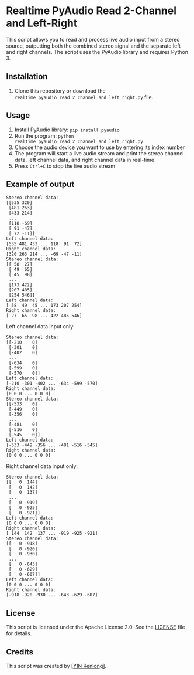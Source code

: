 # Realtime PyAudio Read 2-Channel and Left-Right

This script allows you to read and process live audio input from a stereo source, outputting both the combined stereo signal and the separate left and right channels. The script uses the PyAudio library and requires Python 3.

## Installation

1. Clone this repository or download the `realtime_pyaudio_read_2_channel_and_left_right.py` file.

## Usage

1. Install PyAudio library: `pip install pyaudio`
2. Run the program: `python realtime_pyaudio_read_2_channel_and_left_right.py`
3. Choose the audio device you want to use by entering its index number
4. The program will start a live audio stream and print the stereo channel data, left channel data, and right channel data in real-time
5. Press `Ctrl+C` to stop the live audio stream

## Example of output

```
Stereo channel data:
[[535 320]
 [481 263]
 [433 214]
 ...
 [118 -69]
 [ 91 -47]
 [ 72 -11]]
Left channel data:
[535 481 433 ... 118  91  72]
Right channel data:
[320 263 214 ... -69 -47 -11]
Stereo channel data:
[[ 58  27]
 [ 49  65]
 [ 45  98]
 ...
 [173 422]
 [207 485]
 [254 546]]
Left channel data:
[ 58  49  45 ... 173 207 254]
Right channel data:
[ 27  65  98 ... 422 485 546]
```

Left channel data input only:
```
Stereo channel data:
[[-210    0]
 [-301    0]
 [-402    0]
 ...
 [-634    0]
 [-599    0]
 [-570    0]]
Left channel data:
[-210 -301 -402 ... -634 -599 -570]
Right channel data:
[0 0 0 ... 0 0 0]
Stereo channel data:
[[-533    0]
 [-449    0]
 [-356    0]
 ...
 [-481    0]
 [-516    0]
 [-545    0]]
Left channel data:
[-533 -449 -356 ... -481 -516 -545]
Right channel data:
[0 0 0 ... 0 0 0]
```

Right channel data input only:
```
Stereo channel data:
[[   0  144]
 [   0  142]
 [   0  137]
 ...
 [   0 -919]
 [   0 -925]
 [   0 -921]]
Left channel data:
[0 0 0 ... 0 0 0]
Right channel data:
[ 144  142  137 ... -919 -925 -921]
Stereo channel data:
[[   0 -918]
 [   0 -920]
 [   0 -930]
 ...
 [   0 -643]
 [   0 -629]
 [   0 -607]]
Left channel data:
[0 0 0 ... 0 0 0]
Right channel data:
[-918 -920 -930 ... -643 -629 -607]
```

## License

This script is licensed under the Apache License 2.0. See the [LICENSE](LICENSE) file for details.

## Credits

This script was created by [[YIN Renlong](https://github.com/YIN-Renlong)].
